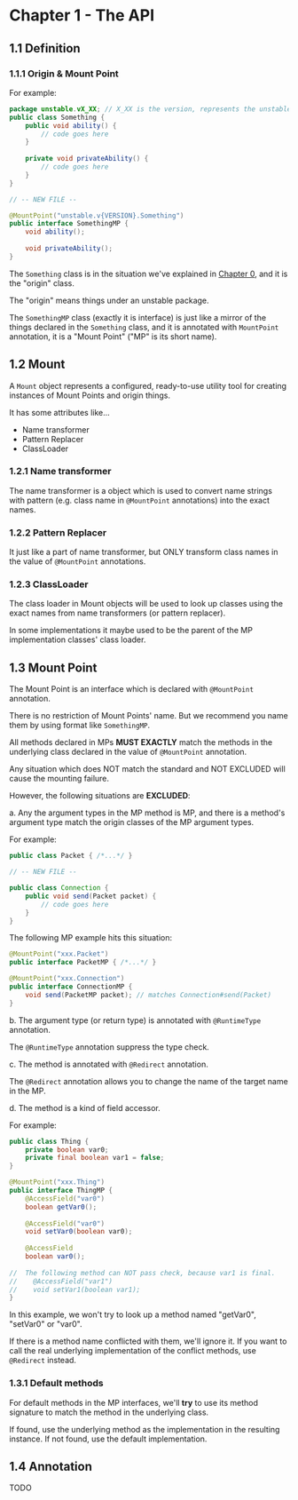 # Chapter 1 - The API

## 1.1  Definition

### 1.1.1  Origin & Mount Point

For example:

```java
package unstable.vX_XX; // X_XX is the version, represents the unstable part of the package name
public class Something {
    public void ability() {
        // code goes here
    }
    
    private void privateAbility() {
        // code goes here
    }
}

// -- NEW FILE --

@MountPoint("unstable.v{VERSION}.Something")
public interface SomethingMP {
    void ability();
    
    void privateAbility();
}
```

The `Something` class is in the situation we've explained in [Chapter 0](ch0.md), and it is the "origin" class.

The "origin" means things under an unstable package.

The `SomethingMP` class (exactly it is interface) is just like a mirror of the things declared in the `Something` class,
 and it is annotated with `MountPoint` annotation, it is a "Mount Point" ("MP" is its short name).

## 1.2  Mount

A `Mount` object represents a configured, ready-to-use utility tool
 for creating instances of Mount Points and origin things.

It has some attributes like...
* Name transformer
* Pattern Replacer
* ClassLoader

### 1.2.1  Name transformer

The name transformer is a object which is used to convert name strings with pattern
 (e.g. class name in `@MountPoint` annotations) into the exact names.

### 1.2.2  Pattern Replacer

It just like a part of name transformer, but ONLY transform class names in the value of `@MountPoint` annotations.

### 1.2.3  ClassLoader

The class loader in Mount objects will be used to look up classes using the exact names from name transformers
 (or pattern replacer).

In some implementations it maybe used to be the parent of the MP implementation classes' class loader.

## 1.3  Mount Point

The Mount Point is an interface which is declared with `@MountPoint` annotation.

There is no restriction of Mount Points' name. But we recommend you name them by using format like `SomethingMP`.

All methods declared in MPs **MUST EXACTLY** match the methods in the underlying class declared in the value of
 `@MountPoint` annotation.

Any situation which does NOT match the standard and NOT EXCLUDED will cause the mounting failure.

However, the following situations are **EXCLUDED**:

  a. Any the argument types in the MP method is MP, and there is a method's argument type match the origin classes 
      of the MP argument types. 
  
  For example:
```java
public class Packet { /*...*/ }

// -- NEW FILE --

public class Connection {
    public void send(Packet packet) {
        // code goes here
    }
}
```

  The following MP example hits this situation:

```java
@MountPoint("xxx.Packet")
public interface PacketMP { /*...*/ }

@MountPoint("xxx.Connection")
public interface ConnectionMP {
    void send(PacketMP packet); // matches Connection#send(Packet)
}
```

  b. The argument type (or return type) is annotated with `@RuntimeType` annotation.

  The `@RuntimeType` annotation suppress the type check.

  c. The method is annotated with `@Redirect` annotation.

  The `@Redirect` annotation allows you to change the name of the target name in the MP.

  d. The method is a kind of field accessor.

  For example:

```java
public class Thing {
    private boolean var0;
    private final boolean var1 = false;
}

@MountPoint("xxx.Thing")
public interface ThingMP {
    @AccessField("var0")
    boolean getVar0();
    
    @AccessField("var0")
    void setVar0(boolean var0);
    
    @AccessField
    boolean var0();
    
//  The following method can NOT pass check, because var1 is final.
//    @AccessField("var1")
//    void setVar1(boolean var1);
}
```

  In this example, we won't try to look up a method named "getVar0", "setVar0" or "var0".

  If there is a method name conflicted with them, we'll ignore it.
  If you want to call the real underlying implementation of the conflict methods, use `@Redirect` instead.

### 1.3.1  Default methods

For default methods in the MP interfaces, we'll **try** to use its method signature to match the method in the
 underlying class.

If found, use the underlying method as the implementation in the resulting instance.
 If not found, use the default implementation.

## 1.4 Annotation

TODO
